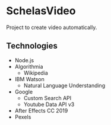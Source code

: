 # SchelasVideo
Project to create video automatically.

## Technologies
  - Node.js
  - Algorithmia
    - Wikipedia
  - IBM Watson
    - Natural Language Understanding
  - Google
    - Custom Search API
    - Youtube Data API v3
  - After Effects CC 2019
  - Pexels
